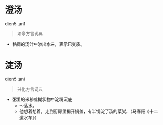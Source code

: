 # 澄汤
dien5 tan1
> 如皋方言词典
- 黏稠的汤汁中渗出水来，表示已变质。

# 淀汤
dien5 tan1
> 兴化方言词典
- 粥里的米糁或糊状物中淀粉沉底
  - ～落水。
  - 他想着想着，走到厨房里揭开锅盖，有半锅淀了汤的菜粥。（马春阳《十二道水车》）
